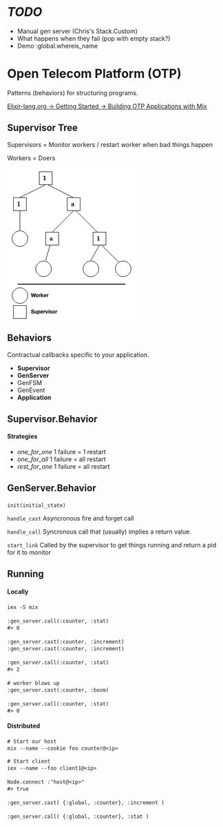 # *TODO*
* Manual gen server (Chris's Stack.Custom)
* What happens when they fail (pop with empty stack?)
* Demo :global.whereis_name 

# Open Telecom Platform (OTP)
Patterns (behaviors) for structuring programs.

[Elixir-lang.org -> Getting Started -> Building OTP Applications with Mix](http://elixir-lang.org/getting_started/mix/2.html)

## Supervisor Tree
Supervisors = Monitor workers / restart worker when bad things happen

Workers = Doers

![Supervisor Tree](images/supervisor_tree.png)

## Behaviors
Contractual callbacks specific to your application.

* **Supervisor**
* **GenServer**
* GenFSM
* GenEvent
* **Application**

## Supervisor.Behavior

#### Strategies
* *one_for_one* 1 failure = 1 restart
* *one_for_all* 1 failure = all restart
* *rest_for_one* 1 failure = all restart

## GenServer.Behavior

``init(initial_state)``

``handle_cast``
Asyncronous fire and forget call

``handle_call``
Syncronous call that (usually) implies a return value.

``start_link``
Called by the supervisor to get things running and return a pid for it to monitor

## Running

#### Locally
```
iex -S mix

:gen_server.call(:counter, :stat)
#> 0

:gen_server.cast(:counter, :increment)
:gen_server.cast(:counter, :increment)

:gen_server.call(:counter, :stat)
#> 2

# worker blows up
:gen_server.cast(:counter, :boom)

:gen_server.call(:counter, :stat)
#> 0
```

#### Distributed

```
# Start our host
mix --name --cookie foo counter@<ip>
```

```
# Start client
iex --name --foo client1@<ip>

Node.connect :"host@<ip>"
#> true

:gen_server.cast( {:global, :counter}, :increment )

:gen_server.call( {:global, :counter}, :stat )
```
